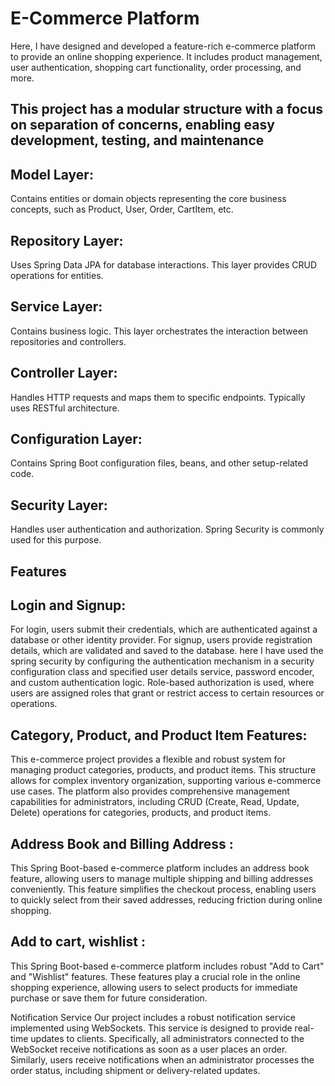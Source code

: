 

# E-Commerce Platform

Here, I have designed and developed a feature-rich e-commerce platform to provide an online shopping experience. 
It includes product management, user authentication, shopping cart functionality, order processing, and more.
## This project has  a modular structure with a focus on separation of concerns, enabling easy development, testing, and maintenance

## Model Layer: 
Contains entities or domain objects representing the core business concepts, such as Product, User, Order, CartItem, etc.
## Repository Layer:
Uses Spring Data JPA for database interactions. This layer provides CRUD operations for entities.
## Service Layer: 
Contains business logic. This layer orchestrates the interaction between repositories and controllers.
## Controller Layer:
Handles HTTP requests and maps them to specific endpoints. Typically uses RESTful architecture.
## Configuration Layer:
Contains Spring Boot configuration files, beans, and other setup-related code.
## Security Layer: 
Handles user authentication and authorization. Spring Security is commonly used for this purpose.

## Features

## Login and Signup: 
For login, users submit their credentials, which are authenticated against a database or other identity provider.
For signup, users provide registration details, which are validated and saved to the database. here I have used the 
spring security by configuring the authentication mechanism in a security configuration class and specified
user details service, password encoder, and custom authentication logic.
Role-based authorization is used, where users are assigned roles that grant or restrict access to certain resources or operations. 
 
 ## Category, Product, and Product Item Features:
 This e-commerce project provides a flexible and robust system for managing product categories, products, and product items. 
 This structure allows for complex inventory organization, supporting various e-commerce use cases. The platform also provides 
 comprehensive management capabilities for administrators, including CRUD (Create, Read, Update, Delete) operations for categories, products, and product items.





## Address Book and Billing Address : 
This Spring Boot-based e-commerce platform includes an address book feature, allowing users to manage multiple shipping and billing addresses conveniently.
This feature simplifies the checkout process, enabling users to quickly select from their saved addresses, reducing friction during online shopping.



## Add to cart, wishlist :
This Spring Boot-based e-commerce platform includes robust "Add to Cart" and "Wishlist" features. These features play a crucial role in the
online shopping experience, allowing users to select products for immediate purchase or save them for future consideration.



Notification Service
Our project includes a robust notification service implemented using WebSockets. This service is designed to provide real-time updates to clients. Specifically, all administrators connected to the WebSocket receive notifications as soon as a user places an order. Similarly, users receive notifications when an administrator processes the order status, including shipment or delivery-related updates.
